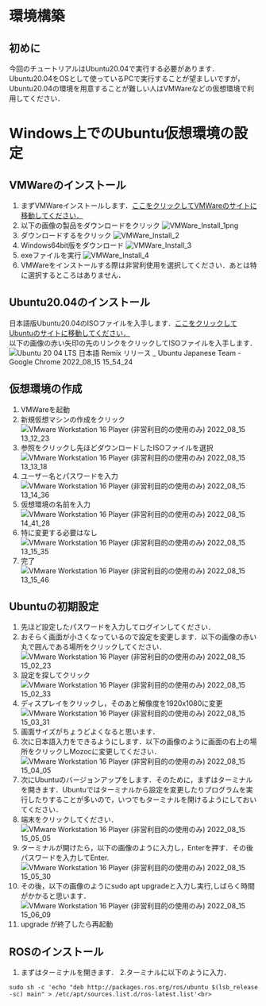 # 環境構築
## 初めに
今回のチュートリアルはUbuntu20.04で実行する必要があります．<br>
Ubuntu20.04をOSとして使っているPCで実行することが望ましいですが，Ubuntu20.04の環境を用意することが難しい人はVMWareなどの仮想環境で利用してください．<br>
# Windows上でのUbuntu仮想環境の設定
## VMWareのインストール
1. まずVMWareインストールします．[ここをクリックしてVMWareのサイトに移動してください．](https://customerconnect.vmware.com/jp/downloads/#all_products)<br>
2. 以下の画像の製品をダウンロードをクリック
![VMWare_Install_1png](https://user-images.githubusercontent.com/75206988/184588792-0522b1ea-c657-4a06-b487-6fd301c63eaa.png)<br>
3. ダウンロードするをクリック
![VMWare_Install_2](https://user-images.githubusercontent.com/75206988/184589032-b534d4ca-05ea-48ff-91e3-60b88dd1bb17.png)<br>
4. Windows64bit版をダウンロード
![VMWare_Install_3](https://user-images.githubusercontent.com/75206988/184589357-689d2b94-18d8-4ae2-93fb-8f6fbbf273bc.png)<br>
5. exeファイルを実行
![VMWare_Install_4](https://user-images.githubusercontent.com/75206988/184589454-a0229587-e23a-4c42-afea-8d0aeb00a11a.png)<br>
6. VMWareをインストールする際は非営利使用を選択してください．あとは特に選択するところはありません．
## Ubuntu20.04のインストール
日本語版Ubuntu20.04のISOファイルを入手します．[ここをクリックしてUbuntuのサイトに移動してください．](https://www.ubuntulinux.jp/News/ubuntu2004-ja-remix)<br>
以下の画像の赤い矢印の先のリンクをクリックしてISOファイルを入手します．
![Ubuntu 20 04 LTS 日本語 Remix リリース _ Ubuntu Japanese Team - Google Chrome 2022_08_15 15_54_24](https://user-images.githubusercontent.com/75206988/184589972-c97e0b32-2e38-47f6-8f40-7b1b2d4e4cac.png)<br>
## 仮想環境の作成
1. VMWareを起動
2. 新規仮想マシンの作成をクリック<br>
![VMware Workstation 16 Player (非営利目的の使用のみ) 2022_08_15 13_12_23](https://user-images.githubusercontent.com/75206988/184590409-93d82fc4-7e7a-4680-bbc6-802dd8ac0d71.png)<br>
3. 参照をクリックし先ほどダウンロードしたISOファイルを選択<br>
![VMware Workstation 16 Player (非営利目的の使用のみ) 2022_08_15 13_13_18](https://user-images.githubusercontent.com/75206988/184590521-dfe148d2-2ef9-4995-9c80-1c7c85cde673.png)<br>
4. ユーザー名とパスワードを入力<br>
![VMware Workstation 16 Player (非営利目的の使用のみ) 2022_08_15 13_14_36](https://user-images.githubusercontent.com/75206988/184590571-59936667-e08d-475c-88bc-4a8a05189d26.png)<br>
5. 仮想環境の名前を入力<br>
![VMware Workstation 16 Player (非営利目的の使用のみ) 2022_08_15 14_41_28](https://user-images.githubusercontent.com/75206988/184590667-99a11ea6-29ed-4ba4-98ed-6a370ddcc9ec.png)<br>
6. 特に変更する必要はなし<br>
![VMware Workstation 16 Player (非営利目的の使用のみ) 2022_08_15 13_15_35](https://user-images.githubusercontent.com/75206988/184590743-6eb63ebc-82bd-4083-a498-b78d8af8a0f3.png)<br>
7. 完了<br>
![VMware Workstation 16 Player (非営利目的の使用のみ) 2022_08_15 13_15_46](https://user-images.githubusercontent.com/75206988/184590805-60c72201-d16e-47df-b264-962c661f93a7.png)<br>
## Ubuntuの初期設定
1. 先ほど設定したパスワードを入力してログインしてください．<br>
2. おそらく画面が小さくなっているので設定を変更します．以下の画像の赤い丸で囲んである場所をクリックしてください．<br>
![VMware Workstation 16 Player (非営利目的の使用のみ) 2022_08_15 15_02_23](https://user-images.githubusercontent.com/75206988/184591622-b2e5cec3-0e9d-4a91-888c-fb8a26b9dfac.png)<br>
4. 設定を探してクリック<br>
![VMware Workstation 16 Player (非営利目的の使用のみ) 2022_08_15 15_02_33](https://user-images.githubusercontent.com/75206988/184591779-831c9de0-f8b4-412c-a241-deb4f344806e.png)<br>
5. ディスプレイをクリックし，そのあと解像度を1920x1080に変更<br>
![VMware Workstation 16 Player (非営利目的の使用のみ) 2022_08_15 15_03_31](https://user-images.githubusercontent.com/75206988/184591899-7fc84ad2-4c96-4178-b5ee-91f060d0cd21.png)<br>
6. 画面サイズがちょうどよくなると思います．<br>
7. 次に日本語入力をできるようにします．以下の画像のように画面の右上の場所をクリックしMozocに変更してください．<br>
![VMware Workstation 16 Player (非営利目的の使用のみ) 2022_08_15 15_04_05](https://user-images.githubusercontent.com/75206988/184592272-3203a8b9-5379-45e1-89c7-e67015d9ecd8.png)<br>
8. 次にUbuntuのバージョンアップをします．そのために，まずはターミナルを開きます．Ubuntuではターミナルから設定を変更したりプログラムを実行したりすることが多いので，いつでもターミナルを開けるようにしておいてください．<br>
9. 端末をクリックしてください．<br>
![VMware Workstation 16 Player (非営利目的の使用のみ) 2022_08_15 15_05_05](https://user-images.githubusercontent.com/75206988/184592763-80a05441-07a5-46f7-8aab-58b7894615b5.png)<br>
10. ターミナルが開けたら，以下の画像のように入力し，Enterを押す．その後パスワードを入力してEnter.<br>
![VMware Workstation 16 Player (非営利目的の使用のみ) 2022_08_15 15_05_30](https://user-images.githubusercontent.com/75206988/184593091-14bbb8e1-19b2-4ee7-bd14-2df12624ebbd.png)<br>
11. その後，以下の画像のようにsudo apt upgradeと入力し実行,しばらく時間がかかると思います．<br> 
![VMware Workstation 16 Player (非営利目的の使用のみ) 2022_08_15 15_06_09](https://user-images.githubusercontent.com/75206988/184593327-216e6cfb-130a-4cdd-a7e4-880cb4805ccb.png)<br>
12. upgrade が終了したら再起動<br>
## ROSのインストール
1. まずはターミナルを開きます．
2.ターミナルに以下のように入力．
~~~
sudo sh -c 'echo "deb http://packages.ros.org/ros/ubuntu $(lsb_release -sc) main" > /etc/apt/sources.list.d/ros-latest.list'<br>
~~~
